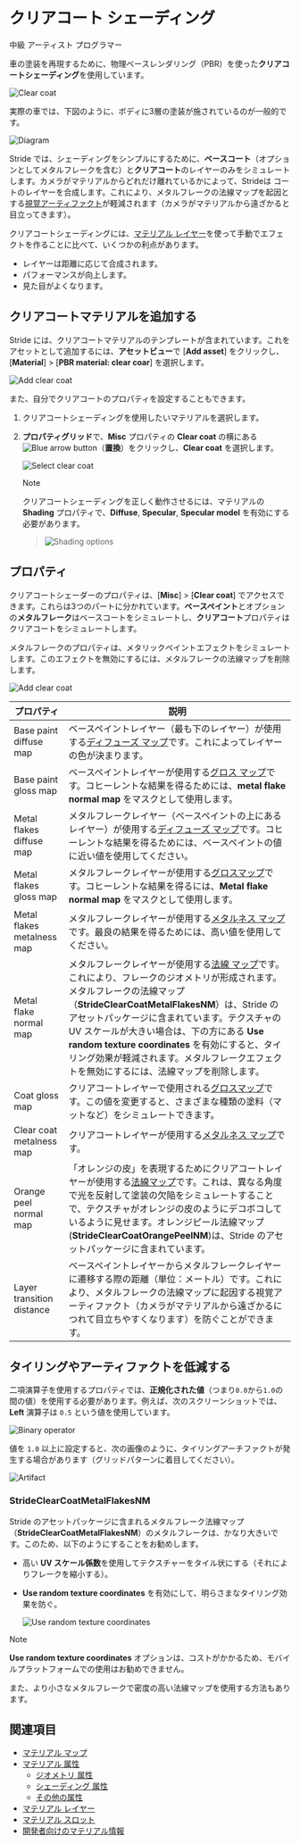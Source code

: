 # クリアコート シェーディング
<!--
# Clear-coat shading
-->

<span class="label label-doc-level">中級</span>
<span class="label label-doc-audience">アーティスト</span>
<span class="label label-doc-audience">プログラマー</span>
<!--
<span class="label label-doc-level">Intermediate</span>
<span class="label label-doc-audience">Artist</span>
<span class="label label-doc-audience">Programmer</span>
-->

車の塗装を再現するために、物理ベースレンダリング（PBR）を使った**クリアコートシェーディング**を使用しています。
<!--
**Clear-coat shading** uses physically-based rendering to simulate vehicle paint.
-->

![Clear coat](media/clear-coat-2.jpg)

実際の車では、下図のように、ボディに3層の塗装が施されているのが一般的です。
<!--
Real vehicles typically have three layers of paint applied to the body, as in the diagram below:
-->

![Diagram](media/paint-layers.png)

Stride では、シェーディングをシンプルにするために、**ベースコート**（オプションとしてメタルフレークを含む）と**クリアコート**のレイヤーのみをシミュレートします。カメラがマテリアルからどれだけ離れているかによって、Strideは コートのレイヤーを合成します。これにより、メタルフレークの法線マップを起因とする[視覚アーティファクト](https://en.wikipedia.org/wiki/Visual_artifact)が軽減されます（カメラがマテリアルから遠ざかると目立ってきます）。
<!--
To keep the shading simple, Stride only simulates the **base coat** (including optional metal flakes) and **clear coat** layers. Stride blends the layers depending on how far the camera is from the material. This reduces visual artifacts caused by the metal flake normal map (which becomes more visible as the camera moves away from the material).
-->

クリアコートシェーディングには、[マテリアル レイヤー](material-layers.md)を使って手動でエフェクトを作ることに比べて、いくつかの利点があります。
<!--
Clear-coat shading has several advantages over creating the effect manually with [material layers](material-layers.md):
-->

* レイヤーは距離に応じて合成されます。
* パフォーマンスが向上します。
* 見た目がよくなります。

<!--
* layers are blended based on distance
* increased performance
* improved visualization
-->

## クリアコートマテリアルを追加する
<!--
## Add a clear-coat material
-->

Stride には、クリアコートマテリアルのテンプレートが含まれています。これをアセットとして追加するには、**アセットビュー**で [**Add asset**] をクリックし、[**Material**] > [**PBR material: clear coar**] を選択します。
<!--
Stride includes a clear-coat material template. To add it, in the **Asset View**, click **Add asset** and select **Material > PBR material: clear coat**.
-->

![Add clear coat](media/add-clear-coat.png)

また、自分でクリアコートのプロパティを設定することもできます。
<!--
Alternatively, to set clear-coat properties yourself:
-->

1. クリアコートシェーディングを使用したいマテリアルを選択します。

2. **プロパティグリッド**で、**Misc** プロパティの **Clear coat** の横にある ![Blue arrow button](../../game-studio/media/blue-arrow-icon.png)（**置換**）をクリックし、**Clear coat** を選択します。

    ![Select clear coat](media/select-clear-coat.png)

    >[!Note]
    >クリアコートシェーディングを正しく動作させるには、マテリアルの **Shading** プロパティで、**Diffuse**, **Specular**, **Specular model** を有効にする必要があります。
    
    >![Shading options](media/enable-shading-options.png)

<!--
1. Select the material you want to use clear-coat shading.

2. In the Property Grid, under the **Misc** properties, next to **Clear coat**, click ![Blue arrow button](~/manual/game-studio/media/blue-arrow-icon.png) (**Replace**) and choose **Clear coat**.

    ![Select clear coat](media/select-clear-coat.png)

    >[!Note]
    >For clear-coat shading to work correctly, make sure you enable **Diffuse**, **Specular** and **Specular model** under the material **Shading** properties.
    
    >![Shading options](media/enable-shading-options.png)
-->

## プロパティ
<!--
## Properties
-->

クリアコートシェーダーのプロパティは、[**Misc**] > [**Clear coat**] でアクセスできます。これらは3つのパートに分かれています。**ベースペイント**とオプションの**メタルフレーク**はベースコートをシミュレートし、**クリアコート**プロパティはクリアコートをシミュレートします。
<!--
You can access the clear-coat shader properties under **Misc > Clear coat**. They're split into three parts: the **base paint** and optional **metal flake** properties simulate the base coat, and the **clear coat** properties simulate the clear coat. 
-->

メタルフレークのプロパティは、メタリックペイントエフェクトをシミュレートします。このエフェクトを無効にするには、メタルフレークの法線マップを削除します。
<!--
The metal flake properties simulate a metallic paint effect. To disable the effect, remove the metal flake normal map.
-->

![Add clear coat](media/clear-coat-properties.png)

| プロパティ | 説明
|------------------------------|----------
| Base paint diffuse map  |  ベースペイントレイヤー（最も下のレイヤー）が使用する[ディフューズ マップ](shading-attributes.md)です。これによってレイヤーの色が決まります。
| Base paint gloss map |  ベースペイントレイヤーが使用する[グロス マップ](geometry-attributes.md)です。コヒーレントな結果を得るためには、**metal flake normal map** をマスクとして使用します。        
| Metal flakes diffuse map  |  メタルフレークレイヤー（ベースペイントの上にあるレイヤー）が使用する[ディフューズ マップ](shading-attributes.md)です。コヒーレントな結果を得るためには、ベースペイントの値に近い値を使用してください。
| Metal flakes gloss map | メタルフレークレイヤーが使用する[グロスマップ](geometry-attributes.md)です。コヒーレントな結果を得るには、**Metal flake normal map** をマスクとして使用します。
| Metal flakes metalness map | メタルフレークレイヤーが使用する[メタルネス マップ](shading-attributes.md)です。最良の結果を得るためには、高い値を使用してください。
| Metal flake normal map  | メタルフレークレイヤーが使用する[法線 マップ](../textures/normal-maps.md)です。これにより、フレークのジオメトリが形成されます。メタルフレークの法線マップ（**StrideClearCoatMetalFlakesNM**）は、Stride のアセットパッケージに含まれています。テクスチャの UV スケールが大きい場合は、下の方にある **Use random texture coordinates** を有効にすると、タイリング効果が軽減されます。メタルフレークエフェクトを無効にするには、法線マップを削除します。
| Coat gloss map  | クリアコートレイヤーで使用される[グロスマップ](geometry-attributes.md)です。この値を変更すると、さまざまな種類の塗料（マットなど）をシミュレートできます。
| Clear coat metalness map  | クリアコートレイヤーが使用する[メタルネス マップ](shading-attributes.md)です。
| Orange peel normal map  | 「オレンジの皮」を表現するためにクリアコートレイヤーが使用する[法線マップ](../textures/normal-maps.md)です。これは、異なる角度で光を反射して塗装の欠陥をシミュレートすることで、テクスチャがオレンジの皮のようにデコボコしているように見せます。オレンジピール法線マップ(**StrideClearCoatOrangePeelNM**)は、Stride のアセットパッケージに含まれています。
| Layer transition distance  | ベースペイントレイヤーからメタルフレークレイヤーに遷移する際の距離（単位：メートル）です。これにより、メタルフレークの法線マップに起因する視覚アーティファクト（カメラがマテリアルから遠ざかるにつれて目立ちやすくなります）を防ぐことができます。

<!--
| Property | Description 
|------------------------------|----------
| Base paint diffuse map  |  The [diffuse map](shading-attributes.md) used by the base paint layer (the lowest  layer). This determines the color of the layer.
| Base paint gloss map |  The [gloss map](geometry-attributes.md) used by the base paint layer. For a coherent result, use the **metal flake normal map** as a mask.         
| Metal flakes diffuse map  |  The [diffuse map](shading-attributes.md) used by the metal flake layer (the layer above the base paint). For a coherent result, use a value close to the base paint value.
| Metal flakes gloss map | The [gloss map](geometry-attributes.md) used by the metal flake layer. For a coherent result, use the **metal flake normal map** as a mask. 
| Metal flakes metalness map | The [metalness map](shading-attributes.md) used by the metal flake layer. For best results, use high values.
| Metal flake normal map  | The [normal map](../textures/normal-maps.md) used by the metal flake layer. This shapes the flake geometry. A metal flake normal map  (**StrideClearCoatMetalFlakesNM**) is included in the Stride assets package. If the texture has a high UV scale, enable **Use random texture coordinates** below to reduce tiling effects. To disable the metal flakes effect, remove the normal map.
| Coat gloss map  | The [gloss map](geometry-attributes.md) used by the clear coat layer. Change this value to simulate different kinds of paint (eg matte).
| Clear coat metalness map  | The [metalness map](shading-attributes.md) used by the clear coat layer
| Orange peel normal map  | The [normal map](../textures/normal-maps.md) used by the clear coat layer to create an "orange peel" effect. This reflects light in different angles, simulating paint imperfections whereby the texture appears bumpy, like the skin of an orange. An orange peel normal map (**StrideClearCoatOrangePeelNM**) is included in the Stride assets package.
| Layer transition distance  | The distance (in meters) at which the base paint layer transitions to the metal flake layer. This helps fight visual artifacts caused by the metal flake normal map (which becomes more visible as the camera moves away from the material).
-->

## タイリングやアーティファクトを低減する
<!--
## Reduce tiling and artifacts
-->

二項演算子を使用するプロパティでは、**正規化された値**（つまり`0.0`から`1.0`の間の値）を使用する必要があります。例えば、次のスクリーンショットでは、**Left** 演算子は `0.5` という値を使用しています。
<!--
Properties that use binary operators should use **normalized values** (ie between `0.0` and `1.0`). For example, in the screenshot below, the **left** operator uses a value of `0.5`.
-->

![Binary operator](media/clear-coat-binary-operator.png)

値を `1.0` 以上に設定すると、次の画像のように、タイリングアーチファクトが発生する場合があります（グリッドパターンに着目してください）。
<!--
Values over `1.0` might produce tiling artifacts, as in the image below (note the grid pattern):
-->

![Artifact](media/clear-coat-artifact1.jpg)

### StrideClearCoatMetalFlakesNM
<!--
### StrideClearCoatMetalFlakesNM
-->

Stride のアセットパッケージに含まれるメタルフレーク法線マップ（**StrideClearCoatMetalFlakesNM**）のメタルフレークは、かなり大きいです。このため、以下のようにすることをお勧めします。
<!--
The metal flakes in the metal flake normal map included in the Stride assets package (**StrideClearCoatMetalFlakesNM**) are quite large. For this reason, we recommend you: 
-->

* 高い **UV スケール係数**を使用してテクスチャーをタイル状にする（それによりフレークを縮小する）。

* **Use random texture coordinates** を有効にして、明らさまなタイリング効果を防ぐ。

    ![Use random texture coordinates](media/use-random-texture-coordinates.png)

<!--
* use a high **UV scale factor** which tiles the texture (thereby shrinking the flakes) 

* enable **Use random texture coordinates**, preventing an obvious tiling effect

    ![Use random texture coordinates](media/use-random-texture-coordinates.png)
-->

>[!Note]
>**Use random texture coordinates** オプションは、コストがかかるため、モバイルプラットフォームでの使用はお勧めできません。

<!--
>[!Note]
>The **Use random texture coordinates** option is costly, so we don't recommend you use it for mobile platforms.
-->

また、より小さなメタルフレークで密度の高い法線マップを使用する方法もあります。
<!--
Alternatively, use a normal map with a higher density of smaller metal flakes.
-->

## 関連項目
<!--
## See also
-->

* [マテリアル マップ](material-maps.md)
* [マテリアル 属性](material-attributes.md)
    * [ジオメトリ 属性](geometry-attributes.md)
    * [シェーディング 属性](shading-attributes.md)
    * [その他の属性](misc-attributes.md)
* [マテリアル レイヤー](material-layers.md)
* [マテリアル スロット](material-slots.md)
* [開発者向けのマテリアル情報](materials-for-developers.md)

<!--
* [Material maps](material-maps.md)
* [Material attributes](material-attributes.md)
    * [Geometry attributes](geometry-attributes.md)
    * [Shading attributes](shading-attributes.md)
    * [Misc attributes](misc-attributes.md)
* [Material layers](material-layers.md)
* [Material slots](material-slots.md)
* [Materials for developers](materials-for-developers.md)
-->

